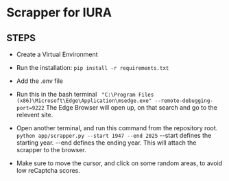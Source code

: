 # Scrapper for IURA


## STEPS
 - Create a Virtual Environment
 - Run the installation: `pip install -r requirements.txt`

 - Add the .env file
 
 - Run this in the bash terminal
  ` "C:\Program Files (x86)\Microsoft\Edge\Application\msedge.exe" --remote-debugging-port=9222`
 The Edge Browser will open up, on that search and go to the relevent site.

 - Open another terminal, and run this command from the repository root.
   `python app/scrapper.py --start 1947 --end 2025`
  --start defines the starting year.
  --end defines the ending year.
   This will attach the scrapper to the browser.

- Make sure to move the cursor, and click on some random areas, to avoid low reCaptcha scores.
